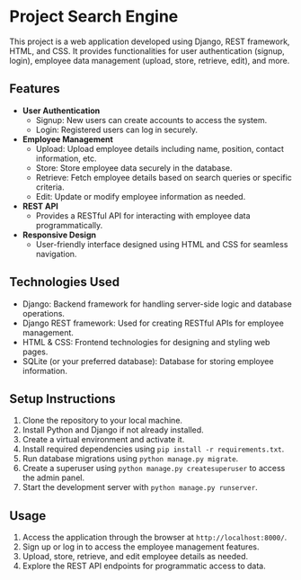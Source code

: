# Project Search Engine

This project is a web application developed using Django, REST framework, HTML, and CSS. It provides functionalities for user authentication (signup, login), employee data management (upload, store, retrieve, edit), and more.

## Features

- **User Authentication**
  - Signup: New users can create accounts to access the system.
  - Login: Registered users can log in securely.
- **Employee Management**
  - Upload: Upload employee details including name, position, contact information, etc.
  - Store: Store employee data securely in the database.
  - Retrieve: Fetch employee details based on search queries or specific criteria.
  - Edit: Update or modify employee information as needed.
- **REST API**
  - Provides a RESTful API for interacting with employee data programmatically.
- **Responsive Design**
  - User-friendly interface designed using HTML and CSS for seamless navigation.

## Technologies Used

- Django: Backend framework for handling server-side logic and database operations.
- Django REST framework: Used for creating RESTful APIs for employee management.
- HTML & CSS: Frontend technologies for designing and styling web pages.
- SQLite (or your preferred database): Database for storing employee information.

## Setup Instructions

1. Clone the repository to your local machine.
2. Install Python and Django if not already installed.
3. Create a virtual environment and activate it.
4. Install required dependencies using `pip install -r requirements.txt`.
5. Run database migrations using `python manage.py migrate`.
6. Create a superuser using `python manage.py createsuperuser` to access the admin panel.
7. Start the development server with `python manage.py runserver`.

## Usage

1. Access the application through the browser at `http://localhost:8000/`.
2. Sign up or log in to access the employee management features.
3. Upload, store, retrieve, and edit employee details as needed.
4. Explore the REST API endpoints for programmatic access to data.
